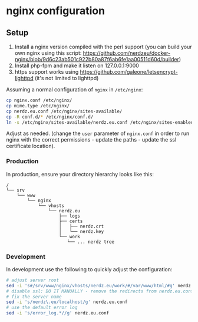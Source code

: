 # nginx configuration

## Setup

1. Install a nginx version compiled with the perl support (you can build your own nginx using this script: https://github.com/nerdzeu/docker-nginx/blob/9d6c23ab501c922b80a87f6ab6fe1aa00511d60d/builder)
2. Install php-fpm and make it listen on 127.0.0.1:9000
3. https support works using https://github.com/galeone/letsencrypt-lighttpd (it's not limited to lighttpd)

Assuming a normal configuration of `nginx` in `/etc/nginx`:

```sh
cp nginx.conf /etc/nginx/
cp mime.type /etc/nginx/
cp nerdz.eu.conf /etc/nginx/sites-available/
cp -R conf.d/* /etc/nginx/conf.d/
ln -s /etc/nginx/sites-available/nerdz.eu.conf /etc/nginx/sites-enabled/nerdz.eu.conf
```

Adjust as needed. (change the `user` parameter of `nginx.conf` in order to run nginx with the correct permissions - update the paths - update the ssl certificate location).

### Production

In production, ensure your directory hierarchy looks like this:

```
/
└── srv
    └── www
        └── nginx
            └── vhosts
                └── nerdz.eu
                    ├── logs
                    ├── certs
                    │   ├── nerdz.crt
                    │   └── nerdz.key
                    └── work
                       └── ... nerdz tree
```

### Development

In development use the following to quickly adjust the configuration:

```sh
# adjust server root
sed -i 's#/srv/www/nginx/vhosts/nerdz.eu/work/#/var/www/html/#g' nerdz.eu.conf
# disable ssl: DO IT MANUALLY - remove the redirects from nerdz.eu.conf
# fix the server name
sed -i 's/nerdz\.eu/localhost/g' nerdz.eu.conf
# use the default error log
sed -i 's/error_log.*//g' nerdz.eu.conf
```
